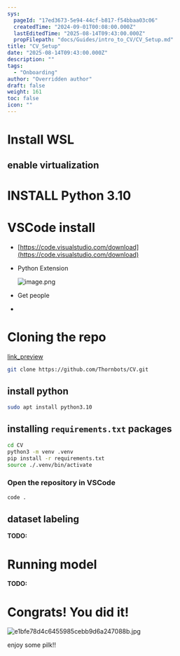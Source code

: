 ```yaml
---
sys:
  pageId: "17ed3673-5e94-44cf-b817-f54bbaa03c06"
  createdTime: "2024-09-01T00:08:00.000Z"
  lastEditedTime: "2025-08-14T09:43:00.000Z"
  propFilepath: "docs/Guides/intro_to_CV/CV_Setup.md"
title: "CV_Setup"
date: "2025-08-14T09:43:00.000Z"
description: ""
tags:
  - "Onboarding"
author: "Overridden author"
draft: false
weight: 161
toc: false
icon: ""
---
```


# Install WSL

## enable virtualization

# INSTALL Python 3.10

# VSCode install

- [https://code.visualstudio.com/download](https://code.visualstudio.com/download)
- Python Extension

	![image.png](https://prod-files-secure.s3.us-west-2.amazonaws.com/d518164a-d88e-44d1-a4ee-3adb3bd8bce0/d82b6650-a5e4-4d3c-b8c9-93d817dae00e/image.png?X-Amz-Algorithm=AWS4-HMAC-SHA256&X-Amz-Content-Sha256=UNSIGNED-PAYLOAD&X-Amz-Credential=ASIAZI2LB466QWFK7JZI%2F20250815%2Fus-west-2%2Fs3%2Faws4_request&X-Amz-Date=20250815T190738Z&X-Amz-Expires=3600&X-Amz-Security-Token=IQoJb3JpZ2luX2VjEBoaCXVzLXdlc3QtMiJHMEUCIGRASZ6r%2BahZRgPFv03YPgdlMVGzTAJJreXWdYVCq3aUAiEA6ZkKxeY4s%2BdzpkUmh8G0ugJvF1aUqkdek731lsrNyEQq%2FwMIYhAAGgw2Mzc0MjMxODM4MDUiDJ6Aqe38W%2F2HTC0ONCrcAxwBplgJGyY0xEro8V%2FmFz3qSi4JHTFWi%2Fj6PHpoxBYpMi1S7B3FPlv5DEtjlYmd8ucQMlYN9SfLkhi27xMwMlGU%2FAHUU%2FseJiX459NMt102ay1o3WiDVon0FXXDEQRm%2BZmJXXGdrb4AOsDdeEmF1F0fJ9l2sl6TjNyyMwFWeqGf5vWKOUWgtaOBuViP8CFHqsw0pslIY2yqgeON7sHiuPya7CHHmHocpOM3rwiYkrqpLOj2fKAz8hTueYjgSrUzieo0ZhhiiQkIEvb1Svq4NpCG420jXT5IywEf%2FYYzb97djpOJqVMUbjzCbLJ2AAUjaDNOv9JmxEEbV6ckUZX5sDG8oO2pxUHwITWzWDJg4WviydFdiSuBSke34SLoIwKmnZkyOBe8svRcjFNYlIrzPWysIO6flgfzU1arcxvwQbZ4EbDGWj8fnj2lf8RM1JsFe9frJ10P23soTeE9bQW4MzTMg00GvQLT%2BplOPEW5ROYOeQ%2BmVn6NXsH6y849r2%2Fnf%2BBhpvVJWiBH1PohGOHXdlgOT7%2BMGP%2FFbQgzWD8CdH995KnsMlimyS2GgLzW7j4gx3mb0sA1QQIBfzj8MlsIkd8t2rb7lUKPt%2B3MXEHgLZL5xgWgQEXscuKvJ7eAMKja%2FcQGOqUB7UFWvH%2BBtvcwf8KrkfF7HYV6hAz8XdeTpGi2QnaN6N60%2FEbJU%2FXyCV%2FiEm%2BT9MzGGI4EVNyyFUNcga3BFiSJ%2FlOGP6hfa4x4y19H4UxGWGIJGBDW3PvM7I4jD2s4CiB1%2FRFfNtzhWv4gDi16esNUthQO2BuHZ1hqgPCk2uHgkPeJPtse3NJOgFp%2BoZO96soNYOsxMfbEfIAMnPEf1vR6J02BARh9&X-Amz-Signature=05b676ee02a852c9ecdafa7907bad48375bb7bcd0d330b14938e4ae2d8350b02&X-Amz-SignedHeaders=host&x-amz-checksum-mode=ENABLED&x-id=GetObject)
- Get people
- 

# Cloning the repo

[link_preview](https://github.com/Thornbots/CV/)

```bash
git clone https://github.com/Thornbots/CV.git
```

## install python

```bash
sudo apt install python3.10
```

## installing `requirements.txt` packages

```bash
cd CV
python3 -m venv .venv
pip install -r requirements.txt
source ./.venv/bin/activate
```

### Open the repository in VSCode

```bash
code .
```

## dataset labeling  

**TODO:**

# Running model

**TODO:**

# Congrats! You did it!

![e1bfe78d4c6455985cebb9d6a247088b.jpg](https://prod-files-secure.s3.us-west-2.amazonaws.com/d518164a-d88e-44d1-a4ee-3adb3bd8bce0/7d1ce04e-65d6-40c8-814d-754280e9515a/e1bfe78d4c6455985cebb9d6a247088b.jpg?X-Amz-Algorithm=AWS4-HMAC-SHA256&X-Amz-Content-Sha256=UNSIGNED-PAYLOAD&X-Amz-Credential=ASIAZI2LB4666C2JH3Y4%2F20250815%2Fus-west-2%2Fs3%2Faws4_request&X-Amz-Date=20250815T190737Z&X-Amz-Expires=3600&X-Amz-Security-Token=IQoJb3JpZ2luX2VjEBoaCXVzLXdlc3QtMiJIMEYCIQDRzac71BgfIF9SLMcgdljWdHu2%2Bwz%2FSz37d0c5sr5QDwIhAKWHM6Xb7jQMpC7ZVZ7Vv1kjAoH2vwVGZnGQF1d3mNnZKv8DCGMQABoMNjM3NDIzMTgzODA1IgyehkHOs6mzp3bFHB8q3APQJULNN9FcgaGQDQn8qUlgFifiIYJdtkNITW90AigQFRkSLXDdaEYOkZWAGVErZY38k4fFPRsNtECAbqndl79yY9Rr8dcpS9yMaOAa%2FSf5t4eXy0Fj4dG1Mp%2B5RctvWmBVeO8FIuEFc%2FQzNsHGHR57FWaNFbooevhtBxjzqkWGuQtAgna9N72hXoWdd1uupRV4kRQNWhlCxCejCUcRiHIqZn0M%2FwPkpUf83q6elB8RsM4KFvbzPAn%2BlTVw%2Bn99FAiMUKik1jARHTgkHTmKrQ3NtWO5RthbBFdCtzkPQLODxcK1lZN1NqadmayP4eLQrtTBBQ2PHAI595KogaM9QjuKt3fXLwAiDIDBXI%2FlkCXC1NAIjGzSaQIrq8eJf83wy%2FKlZfpziWlyigUO47SJfsRO%2B4w5M2s9oM2G%2B%2FapsHO0vSyKb%2Bw%2BYcjmKeUzvXgqPiBjE%2BHt3OpiS1b6F3KyHES47HPJ3Hj5BKH%2FXDmFB1pL%2FCTtuyo8abnIYNWmhyjcSPFYeFgtW6YHDzLeIiXBIX3Cn3lXuPiGl4NLOEA%2B5SMlSoYSdfT7jZHmNit56GcV5lTBQv%2Bu%2BMaTWMGfRRpJPI5KuRFzyrDes10NwHDlQRA3GPrmc1krekrbGfukTTC02v3EBjqkATUJ3qS3DAUdErjkq6Llt41EV5RhN7bBviXgKzkZz0JFpbU8hDyxC6dLN%2FZj99FR%2BAfFL04CavwxZbcrJNCy6KC5RwY4YplKf4RzH5NW9svP77MqBtq4Jv1bjVFewe11mFx8tBG1m9JI4ZMTeKPMR1IBcYZIOx1gJK%2FyWqfRmMC8Q6Ko8A%2BCk%2FFCxBifV7s2YaBZeMg6vSUu8Wx6GHPk5ADEOIC2&X-Amz-Signature=25890e57eeea16a34e59481a9dbf737d464b17d2d6a2cfdf20c4055f2a42eb9d&X-Amz-SignedHeaders=host&x-amz-checksum-mode=ENABLED&x-id=GetObject)

enjoy some pilk!!
